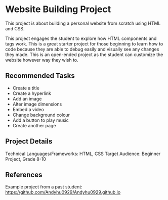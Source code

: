 # Website Building Project
This project is about building a personal website from scratch using HTML and CSS. 

This project engages the student to explore how HTML components and tags work. This is a great starter project for those beginning to learn how to code because they are able to debug easily and visually see any changes they made. This is an open-ended project as the student can customize the website however way they wish to.

## Recommended Tasks
- Create a title
- Create a hyperlink
- Add an image 
- Alter image dimensions
- Embed a video
- Change background colour 
- Add a button to play music
- Create another page

## Project Details
Technical Languages/Frameworks: HTML, CSS
Target Audience: Beginner Project, Grade 8-10

## References
Example project from a past student: https://github.com/Andyhu0929/Andyhu0929.github.io